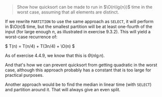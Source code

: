 > Show how quicksort can be made to run in $\O(n\lg{n})$ time in the worst
> case, assuming that all elements are distinct.

If we rewrite `PARTITION` to use the same approach as `SELECT`, it will
perform in $\O(n)$ time, but the smallest partition will be at least
one-fourth of the input (for large enough $n$, as illustrated in
exercise 9.3.2). This will yield a worst-case recurrence of:

$ T(n) = T(n/4) + T(3n/4) + \O(n) $

As of exercise 4.4.9, we know that this is $\Theta(n\lg{n})$.

And that's how we can prevent quicksort from getting quadratic in the worst
case, although this approach probably has a constant that is too large for
practical purposes.

Another approach would be to find the median in linear time (with `SELECT`)
and partition around it. That will always give an even split.
